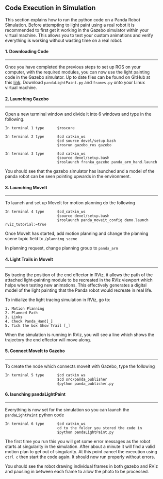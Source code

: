## Code Execution in Simulation

This section explains how to run the python code on a Panda Robot Simulation. Before attempting to light paint using a real robot it is recommended to first get it working in the Gazebo simulator within your virtual machine. This allows you to test your custom animations and verify everything is working without wasting time on a real robot.

#### 1. Downloading Code
**********
Once you have completed the previous steps to set up ROS on your computer, with the required modules, you can now use the light painting code in the Gazebo simulator. Up to date files can be found on GitHub at this [link](https://github.com/HarveyU1/LightPaintingRobot).
Download ```pandaLightPaint.py``` and ```frames.py``` onto your Linux virtual machine.


#### 2. Launching Gazebo
**********
Open a new terminal window and divide it into 6 windows and type in the following.

    In terminal 1 type      $roscore
    
    In terminal 2 type      $cd catkin_ws
                            $cd source devel/setup.bash
                            $rosrun gazebo_ros gazebo
    
    In terminal 3 type      $cd catkin_ws
                            $source devel/setup.bash
                            $roslaunch franka_gazebo panda_arm_hand.launch

You should see that the gazebo simulator has launched and a model of the panda robot can be seen pointing upwards in the environment.


#### 3. Launching MoveIt
**********
To launch and set up MoveIt for motion planning do the following

    In terminal 4 type      $cd_catkin_ws
                            $source devel/setup.bash
                            $roslaunch panda_moveit_config demo.launch rviz_tutorial:=true


Once MoveIt has started, add motion planning and change the planning scene topic field to ```/planning_scene```

In planning request, change planning group to ```panda_arm```


#### 4. Light Trails in MoveIt
**********
By tracing the position of the end effector in RViz, it allows the path of the attached light-painting module to be recreated in the RViz viewport which helps when testing new animations. This effectively generates a digital model of the light painting that the Panda robot would recreate in real life.

To initialize the light tracing simulation in RViz, go to:

    1. Motion Planning
    2. Planned Path
    3. Links
    4. Check Panda_Hand[_]
    5. Tick the box Show Trail [_]

When the simulation is running in RViz, you will see a line which shows the trajectory the end effector will move along.


#### 5. Connect MoveIt to Gazebo
**********
To create the node which connects moveIt with Gazebo, type the following

    In terminal 5 type      $cd catkin_ws
                            $cd src/panda_publisher
                            $python panda_publisher.py

#### 6. launching pandaLightPaint
**********
Everything is now set for the simulation so you can launch the ```pandaLightPaint``` python code

    In terminal 6 type      $cd catkin_ws
                            cd to the folder you stored the code in
                            $python pandaLightPaint.py

The first time you run this you will get some error messages as the robot starts at singularity in the simulation. After about a minute it will find a valid motion plan to get out of singularity. At this point cancel the execution using ```ctrl c``` then start the code again. It should now run properly without errors.

You should see the robot drawing individual frames in both gazebo and RViz and pausing in between each frame to allow the photo to be processed.